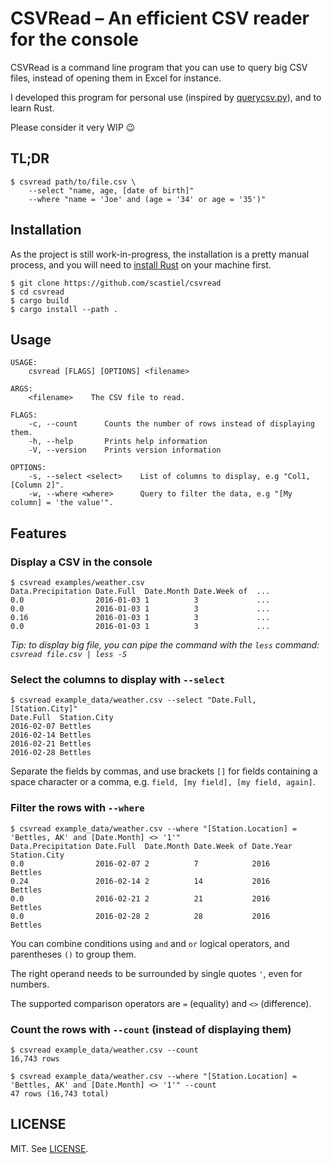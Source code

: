 # CSVRead – An efficient CSV reader for the console

CSVRead is a command line program that you can use to query big CSV files, instead of opening them in Excel for instance.

I developed this program for personal use (inspired by [querycsv.py](https://pythonhosted.org/querycsv/)), and to learn Rust.

Please consider it very WIP 😉

## TL;DR

```
$ csvread path/to/file.csv \
    --select "name, age, [date of birth]"
    --where "name = 'Joe' and (age = '34' or age = '35')"
```

## Installation

As the project is still work-in-progress, the installation is a pretty manual process, and you will need to [install Rust](https://www.rust-lang.org/tools/install) on your machine first.

```
$ git clone https://github.com/scastiel/csvread
$ cd csvread
$ cargo build
$ cargo install --path .
```

## Usage

```
USAGE:
    csvread [FLAGS] [OPTIONS] <filename>

ARGS:
    <filename>    The CSV file to read.

FLAGS:
    -c, --count      Counts the number of rows instead of displaying them.
    -h, --help       Prints help information
    -V, --version    Prints version information

OPTIONS:
    -s, --select <select>    List of columns to display, e.g "Col1, [Column 2]".
    -w, --where <where>      Query to filter the data, e.g "[My column] = 'the value'".
```

## Features

### Display a CSV in the console

```
$ csvread examples/weather.csv
Data.Precipitation Date.Full  Date.Month Date.Week of  ...
0.0                2016-01-03 1          3             ...
0.0                2016-01-03 1          3             ...
0.16               2016-01-03 1          3             ...
0.0                2016-01-03 1          3             ...
```

_Tip: to display big file, you can pipe the command with the `less` command: `csvread file.csv | less -S`_

### Select the columns to display with `--select`

```
$ csvread example_data/weather.csv --select "Date.Full, [Station.City]"
Date.Full  Station.City
2016-02-07 Bettles
2016-02-14 Bettles
2016-02-21 Bettles
2016-02-28 Bettles
```

Separate the fields by commas, and use brackets `[]` for fields containing a space character or a comma, e.g. `field, [my field], [my field, again]`.

### Filter the rows with `--where`

```
$ csvread example_data/weather.csv --where "[Station.Location] = 'Bettles, AK' and [Date.Month] <> '1'"
Data.Precipitation Date.Full  Date.Month Date.Week of Date.Year Station.City
0.0                2016-02-07 2          7            2016      Bettles
0.24               2016-02-14 2          14           2016      Bettles
0.0                2016-02-21 2          21           2016      Bettles
0.0                2016-02-28 2          28           2016      Bettles
```

You can combine conditions using `and` and `or` logical operators, and parentheses `()` to group them.

The right operand needs to be surrounded by single quotes `'`, even for numbers.

The supported comparison operators are `=` (equality) and `<>` (difference).

### Count the rows with `--count` (instead of displaying them)

```
$ csvread example_data/weather.csv --count
16,743 rows
```

```
$ csvread example_data/weather.csv --where "[Station.Location] = 'Bettles, AK' and [Date.Month] <> '1'" --count
47 rows (16,743 total)
```

## LICENSE

MIT. See [LICENSE](./LICENSE).
